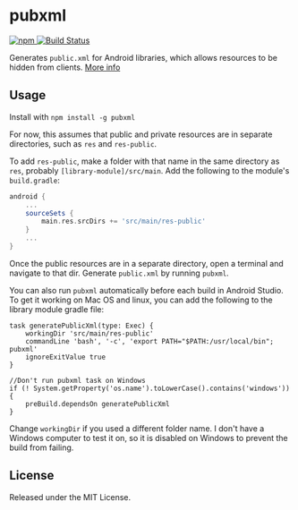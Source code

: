 pubxml
======

[ ![npm](https://img.shields.io/npm/v/pubxml.svg) ](https://www.npmjs.com/package/pubxml) [![Build Status](https://travis-ci.org/stephentuso/pubxml.svg?branch=master)](https://travis-ci.org/stephentuso/pubxml)

Generates `public.xml` for Android libraries, which allows resources to be hidden from clients. [More info](https://developer.android.com/studio/projects/android-library.html#PrivateResources)

Usage
-----

Install with `npm install -g pubxml`

For now, this assumes that public and private resources are in separate directories, such as `res` and `res-public`.

To add `res-public`, make a folder with that name in the same directory as `res`, probably `[library-module]/src/main`. Add the following to the module's `build.gradle`:

```groovy
android {
    ...
    sourceSets {
        main.res.srcDirs += 'src/main/res-public'
    }
    ...
}
```

Once the public resources are in a separate directory, open a terminal and navigate to that dir. Generate `public.xml` by running `pubxml`.

You can also run `pubxml` automatically before each build in Android Studio. To get it working on Mac OS and linux, you can add the following to the library module gradle file:

```
task generatePublicXml(type: Exec) {
    workingDir 'src/main/res-public'
    commandLine 'bash', '-c', 'export PATH="$PATH:/usr/local/bin"; pubxml'
    ignoreExitValue true
}

//Don't run pubxml task on Windows
if (! System.getProperty('os.name').toLowerCase().contains('windows')) {
    preBuild.dependsOn generatePublicXml
}
```

Change `workingDir` if you used a different folder name. I don't have a Windows computer to test it on, so it is disabled on Windows to prevent the build from failing.

License
-------

Released under the MIT License.
